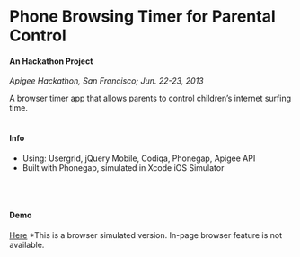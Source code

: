 Phone Browsing Timer for Parental Control
===========
#### An Hackathon Project

*Apigee Hackathon, San Francisco; Jun. 22-23, 2013*

A browser timer app that allows parents to control children’s internet surfing time.
<br>
<br>

#### Info  
- Using: Usergrid, jQuery Mobile, Codiqa, Phonegap, Apigee API 
- Built with Phonegap, simulated in Xcode iOS Simulator
<br>
<br>

#### Demo
[Here](http://jsbin.com/AcuQOWE/1/edit?html,output)
*This is a browser simulated version. In-page browser feature is not available.
